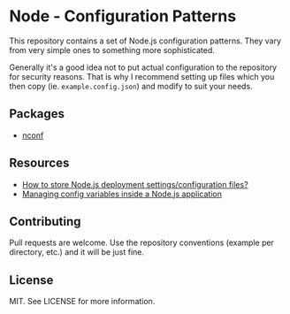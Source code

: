 # Node - Configuration Patterns

This repository contains a set of Node.js configuration patterns. They vary from very simple ones to something more sophisticated.

Generally it's a good idea not to put actual configuration to the repository for security reasons. That is why I recommend setting up files which you then copy (ie. `example.config.json`) and modify to suit your needs.

## Packages

* [nconf](https://github.com/flatiron/nconf)

## Resources

* [How to store Node.js deployment settings/configuration files?](http://stackoverflow.com/questions/5869216/how-to-store-node-js-deployment-settings-configuration-files)
* [Managing config variables inside a Node.js application](http://www.chovy.com/node-js/managing-config-variables-inside-a-node-js-application/)

## Contributing

Pull requests are welcome. Use the repository conventions (example per directory, etc.) and it will be just fine.

## License

MIT. See LICENSE for more information.

